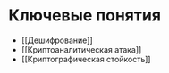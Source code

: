 # Ключевые понятия

- [[Дешифрование]]
- [[Криптоаналитическая атака]]
- [[Криптографическая стойкость]]

